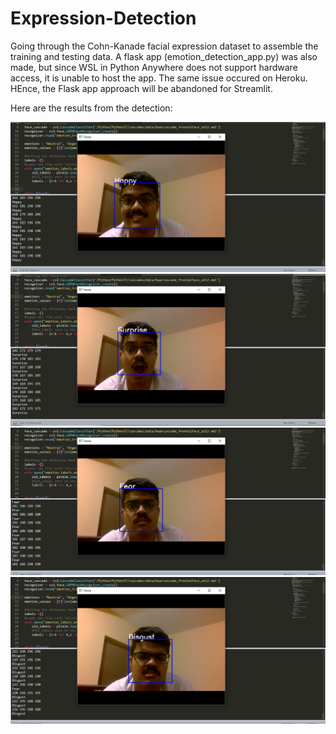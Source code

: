 # Expression-Detection
Going through the Cohn-Kanade facial expression dataset to assemble the training and testing data.
A flask app (emotion_detection_app.py) was also made, but since WSL in Python Anywhere does not support hardware access, it is unable to host
the app. The same issue occured on Heroku. HEnce, the Flask app approach will be abandoned for Streamlit.

Here are the results from the detection:

![Happy Detected](happy.png)
![Surprise Detected](surprise.png)
![Fear Detected](fear.png)
![Disgust Detected](disgust.png)

